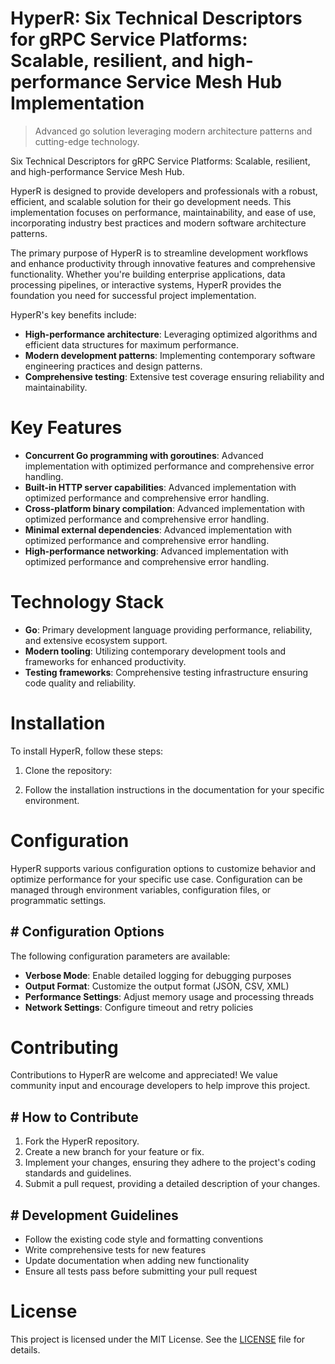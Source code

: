<!-- fallback_HyperR_20251003202016_95393 -->

# HyperR: Six Technical Descriptors for gRPC Service Platforms: Scalable, resilient, and high-performance Service Mesh Hub Implementation
> Advanced go solution leveraging modern architecture patterns and cutting-edge technology.

Six Technical Descriptors for gRPC Service Platforms: Scalable, resilient, and high-performance Service Mesh Hub.

HyperR is designed to provide developers and professionals with a robust, efficient, and scalable solution for their go development needs. This implementation focuses on performance, maintainability, and ease of use, incorporating industry best practices and modern software architecture patterns.

The primary purpose of HyperR is to streamline development workflows and enhance productivity through innovative features and comprehensive functionality. Whether you're building enterprise applications, data processing pipelines, or interactive systems, HyperR provides the foundation you need for successful project implementation.

HyperR's key benefits include:

* **High-performance architecture**: Leveraging optimized algorithms and efficient data structures for maximum performance.
* **Modern development patterns**: Implementing contemporary software engineering practices and design patterns.
* **Comprehensive testing**: Extensive test coverage ensuring reliability and maintainability.

# Key Features

* **Concurrent Go programming with goroutines**: Advanced implementation with optimized performance and comprehensive error handling.
* **Built-in HTTP server capabilities**: Advanced implementation with optimized performance and comprehensive error handling.
* **Cross-platform binary compilation**: Advanced implementation with optimized performance and comprehensive error handling.
* **Minimal external dependencies**: Advanced implementation with optimized performance and comprehensive error handling.
* **High-performance networking**: Advanced implementation with optimized performance and comprehensive error handling.

# Technology Stack

* **Go**: Primary development language providing performance, reliability, and extensive ecosystem support.
* **Modern tooling**: Utilizing contemporary development tools and frameworks for enhanced productivity.
* **Testing frameworks**: Comprehensive testing infrastructure ensuring code quality and reliability.

# Installation

To install HyperR, follow these steps:

1. Clone the repository:


2. Follow the installation instructions in the documentation for your specific environment.

# Configuration

HyperR supports various configuration options to customize behavior and optimize performance for your specific use case. Configuration can be managed through environment variables, configuration files, or programmatic settings.

## # Configuration Options

The following configuration parameters are available:

* **Verbose Mode**: Enable detailed logging for debugging purposes
* **Output Format**: Customize the output format (JSON, CSV, XML)
* **Performance Settings**: Adjust memory usage and processing threads
* **Network Settings**: Configure timeout and retry policies

# Contributing

Contributions to HyperR are welcome and appreciated! We value community input and encourage developers to help improve this project.

## # How to Contribute

1. Fork the HyperR repository.
2. Create a new branch for your feature or fix.
3. Implement your changes, ensuring they adhere to the project's coding standards and guidelines.
4. Submit a pull request, providing a detailed description of your changes.

## # Development Guidelines

* Follow the existing code style and formatting conventions
* Write comprehensive tests for new features
* Update documentation when adding new functionality
* Ensure all tests pass before submitting your pull request

# License

This project is licensed under the MIT License. See the [LICENSE](https://github.com/Nurulika/HyperR/blob/main/LICENSE) file for details.
